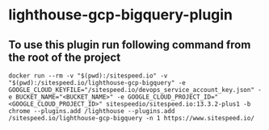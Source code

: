 # lighthouse-gcp-bigquery-plugin

## To use this plugin run following command from the root of the project

`docker run --rm -v "$(pwd):/sitespeed.io" -v "$(pwd):/sitespeed.io/lighthouse-gcp-bigquery" -e GOOGLE_CLOUD_KEYFILE="/sitespeed.io/devops_service_account_key.json" -e BUCKET_NAME="<BUCKET_NAME>" -e GOOGLE_CLOUD_PROJECT_ID="<GOOGLE_CLOUD_PROJECT_ID>" sitespeedio/sitespeed.io:13.3.2-plus1 -b chrome --plugins.add /lighthouse --plugins.add /sitespeed.io/lighthouse-gcp-bigquery -n 1 https://www.sitespeed.io/`